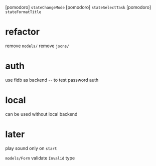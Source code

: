[pomodoro] `stateChangeMode`
[pomodoro] `stateSelectTask`
[pomodoro] `stateFormatTitle`

# refactor

remove `models/`
remove `jsons/`

# auth

use fidb as backend -- to test password auth

# local

can be used without local backend

# later

play sound only on `start`

`models/Form` validate `Invalid` type

